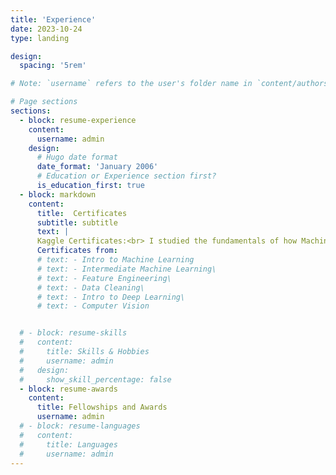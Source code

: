 ```yaml
---
title: 'Experience'
date: 2023-10-24
type: landing

design:
  spacing: '5rem'

# Note: `username` refers to the user's folder name in `content/authors/`

# Page sections
sections:
  - block: resume-experience
    content:
      username: admin
    design:
      # Hugo date format
      date_format: 'January 2006'
      # Education or Experience section first?
      is_education_first: true
  - block: markdown
    content:
      title:  Certificates
      subtitle: subtitle
      text: |
      Kaggle Certificates:<br> I studied the fundamentals of how Machine Learning algorithms are constructed and used, how feature engineering is done, and some techniques for building and applying deep learning algorithms.
      Certificates from:
      # text: - Intro to Machine Learning
      # text: - Intermediate Machine Learning\
      # text: - Feature Engineering\
      # text: - Data Cleaning\
      # text: - Intro to Deep Learning\
      # text: - Computer Vision


  # - block: resume-skills
  #   content:
  #     title: Skills & Hobbies
  #     username: admin
  #   design:
  #     show_skill_percentage: false
  - block: resume-awards
    content:
      title: Fellowships and Awards
      username: admin
  # - block: resume-languages
  #   content:
  #     title: Languages
  #     username: admin
---
```

